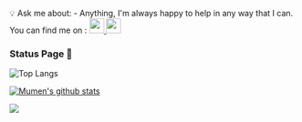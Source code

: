 <!-- ### Hi there 👋 -->

<!--
**alfuhigi/alfuhigi** is a ✨ _special_ ✨ repository because its `README.md` (this file) appears on your GitHub profile.

Here are some ideas to get you started:

- 🔭 I’m currently working on ...
- 🌱 I’m currently learning ...
- 👯 I’m looking to collaborate on ...
- 🤔 I’m looking for help with ...
- 💬 Ask me about ...
- 📫 How to reach me: ...
- 😄 Pronouns: ...
- ⚡ Fun fact: ...
-->

💡 Ask me about: - Anything, I'm always happy to help in any way that I can. You can find me on :  <a href="https://twitter.com/ajf_sa">
    <img src="https://img.icons8.com/color/48/000000/twitter-circled.png" width="26px"/>
  </a> <a href="https://snapchat.com/add/ajf.sa">
    <img src="https://img.icons8.com/color/452/snapchat-circled-logo--v5.png" width="26px"/>
  </a>

### Status Page 👻

![Top Langs](https://github-readme-stats.vercel.app/api/top-langs/?username=alfuhigi&layout=compact&hide=vue,html,css,makefile,dockerfile,shell,plpgsql,smarty&theme=tokyonight&line_height=27)


[![Mumen's github stats](https://github-readme-stats.vercel.app/api?username=alfuhigi&show_icons=true&theme=tokyonight&line_height=27)](https://github.com/alfuhigi)


![](https://github-readme-streak-stats.herokuapp.com/?user=alfuhigi&theme=tokyonight&line_height=27)



